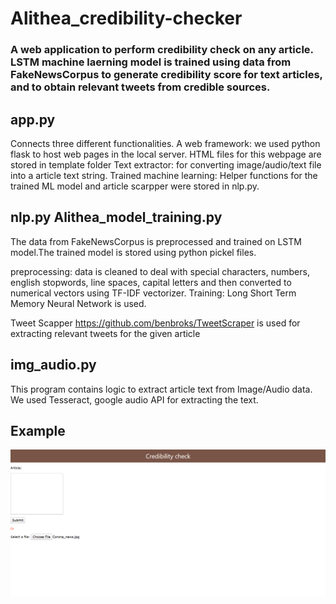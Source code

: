 # Alithea_credibility-checker


### A web application to perform credibility check on any article. LSTM machine laerning model is trained using data from FakeNewsCorpus to generate credibility score for text articles, and to obtain relevant tweets from credible sources.


## app.py
Connects three different functionalities.
A web framework: we used  python flask to host web pages in the local server. HTML files for this webpage are stored in template folder
Text extractor: for converting image/audio/text file into a article text string.
Trained machine learning: Helper functions for the trained ML model and article scarpper were stored in nlp.py. 

## nlp.py Alithea_model_training.py
The data from FakeNewsCorpus is preprocessed and trained on LSTM model.The trained model is stored using python pickel files.

preprocessing: data is cleaned to deal with special characters, numbers, english stopwords, line spaces, capital letters and then converted to numerical vectors using TF-IDF vectorizer.
Training: Long Short Term Memory Neural Network is used.

Tweet Scapper https://github.com/benbroks/TweetScraper is used for extracting relevant tweets for the given article

## img_audio.py
This program contains logic to extract article text from Image/Audio data. We used Tesseract, google audio API for extracting the text.

## Example
![Main Img](Examples/Main_page.PNG "Title")







